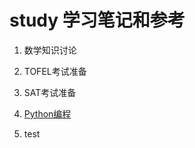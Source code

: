 # study 学习笔记和参考

1. 数学知识讨论
2. TOFEL考试准备
3. SAT考试准备
4. [Python编程](https://github.com/yasenstar/study/tree/main/Python)


6. test
